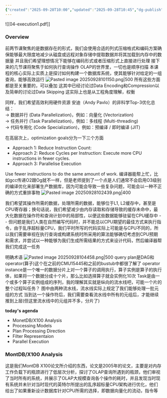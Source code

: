 ```yaml
---
{"created":"2025-09-28T10:00","updated":"2025-09-28T10:45","dg-publish":true,"permalink":"/DataBase Systems/CMU 15-721 Advanced Database Systems/Lecture 04 Query Execution & Processing I/","dgPassFrontmatter":true,"noteIcon":""}
---
```


![[04-execution1.pdf]]

### Overview
前两节课聚焦的是数据存在的形式，我们会使用合适的列式压缩格式和编码方案确保能够最大限度地减少从磁盘或远程对象存储中提取数据并将其加载到内存中的数据量
并且我们希望理想情况下能够在编码形式或者压缩形式上直接进行处理
接下来的几节课将聚焦于如何执行查询操作
OLAP的世界里，一切也是顺序扫描
本课程的核心实际上实质上是探讨如何构建一个数据库系统，使其能够针对给定的一组查询，能够高效运行
![Pasted image 20250928101150.png|500](/img/user/accessory/Pasted%20image%2020250928101150.png)
所有这些方面都是至关重要的，可以叠加
这其中已经讨论过Data Encoding和Compression以及简单的讨论过Data Skipping
这实际上也是从工程角度理解，权衡

同样，我们希望高效利用硬件资源
安迪（Andy Pavlo）的非科学Top-3优化总结：  
→ 数据并行 (Data Parallelization)，例如：向量化 (Vectorization)  
→ 任务并行 (Task Parallelization)，例如：多线程 (Multi-threading)  
→ 代码专用化 (Code Specialization)，例如：预编译 / 即时编译 (JIT)


在高层次上，optimization goals分为一下三个方面
- Approach 1: Reduce Instruction Count: 
- Approach 2: Reduce Cycles per Instruction: Execute more CPU instructions in fewer cycles. 
- Approach 3: Parallelise Execution

Use fewer instructions to do the same amount of work. 编译器能帮上忙，比如gcc传递O2跟Og就不一样，但是老师提到了一个点是人们通常不会启用O3级别的编译优化来部署生产数据库，因为可能会导致一些复杂问题，可能会以一种不正确的方式重排事物
![Pasted image 20250928102439.png|400](/img/user/accessory/Pasted%20image%2020250928102439.png)

我们希望其操作所需的数据，处理所需的数据，能够位于L1, L2缓存中，甚至是CPU寄存器；换句话说，我们希望减少由内存读取和存储导致的缓存未命中，最大化数据在操作符和查询计划中的局部性，以便这些数据能够驻留在CPU缓存中 -- 但问题是我们人类在自然编写代码时，并不能总以CPU期望的最佳方式来执行指令，由于乱序超标量CPU，我们平时所写的代码实际上可能是与CPU不同的，所以我们需要审视在执行查询或构建系统时所采用的算法能够确切考虑到CPU预期和需求，并尝试以一种能够为我们生成所需结果的方式来设计代码，然后编译器帮我们完成这一任务

明确术语
![Pasted image 20250928104458.png|500](/img/user/accessory/Pasted%20image%2020250928104458.png)
query plan是DAG和operator(算子)这个在之前的CMU15445和之前的bustub中都很了解了
operator instance是一个唯一的数据分片上对一个算子的调用执行，算子实例是算子的执行体，如果将一个数据分成十个片，那么比如选择算子就会实例化10次
Task是由一个或多个算子实例组成的序列，我的理解其实就是纵向的流水线吧，可能一个片的整个过程叫任务？
图中由两种流水线，流水线实际上规定了我们能够处理一批元组的方式
当到达一个操作符后，我们需要查看流水线中所有的元组后，才能继续推到上层(但这里流水线中的元组并不多，分片了)

**today's agenda**
- MonetDB/X100 Analysis
- Processing Models
- Plan Processing Direction
- Filter Representaion
- Parallel Execution

### MontDB/X100 Analysis
这是我们MontDB X100论文所介绍的东西，论文是2005年的论文，主要是对内存工作负载下的瓶颈进行了低层次分析，探讨了OLAP查询所遇到的瓶颈，他们审视了当时所有的系统，并展示了OLAP大规模查询各个操作的耗时，并且发现当时现有系统并未针对当时现代的英特尔所提出的乱序超标量CPU架构进行优化，他们给出了如果重新设计数据库针对CPU所需的选择，即数据向量化的流动，指令等
